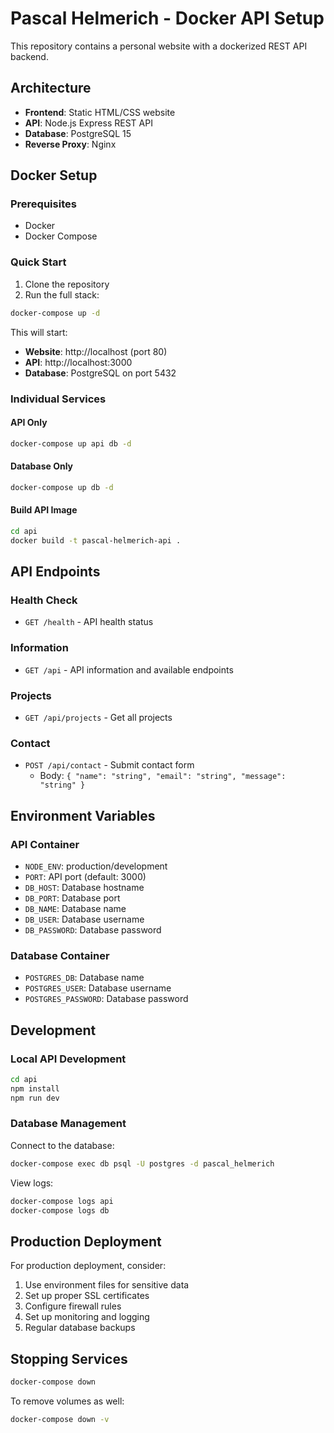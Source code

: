 # Pascal Helmerich - Docker API Setup

This repository contains a personal website with a dockerized REST API backend.

## Architecture

- **Frontend**: Static HTML/CSS website
- **API**: Node.js Express REST API
- **Database**: PostgreSQL 15
- **Reverse Proxy**: Nginx

## Docker Setup

### Prerequisites

- Docker
- Docker Compose

### Quick Start

1. Clone the repository
2. Run the full stack:

```bash
docker-compose up -d
```

This will start:
- **Website**: http://localhost (port 80)
- **API**: http://localhost:3000
- **Database**: PostgreSQL on port 5432

### Individual Services

#### API Only
```bash
docker-compose up api db -d
```

#### Database Only
```bash
docker-compose up db -d
```

#### Build API Image
```bash
cd api
docker build -t pascal-helmerich-api .
```

## API Endpoints

### Health Check
- `GET /health` - API health status

### Information
- `GET /api` - API information and available endpoints

### Projects
- `GET /api/projects` - Get all projects

### Contact
- `POST /api/contact` - Submit contact form
  - Body: `{ "name": "string", "email": "string", "message": "string" }`

## Environment Variables

### API Container
- `NODE_ENV`: production/development
- `PORT`: API port (default: 3000)
- `DB_HOST`: Database hostname
- `DB_PORT`: Database port
- `DB_NAME`: Database name
- `DB_USER`: Database username
- `DB_PASSWORD`: Database password

### Database Container
- `POSTGRES_DB`: Database name
- `POSTGRES_USER`: Database username
- `POSTGRES_PASSWORD`: Database password

## Development

### Local API Development
```bash
cd api
npm install
npm run dev
```

### Database Management

Connect to the database:
```bash
docker-compose exec db psql -U postgres -d pascal_helmerich
```

View logs:
```bash
docker-compose logs api
docker-compose logs db
```

## Production Deployment

For production deployment, consider:

1. Use environment files for sensitive data
2. Set up proper SSL certificates
3. Configure firewall rules
4. Set up monitoring and logging
5. Regular database backups

## Stopping Services

```bash
docker-compose down
```

To remove volumes as well:
```bash
docker-compose down -v
```